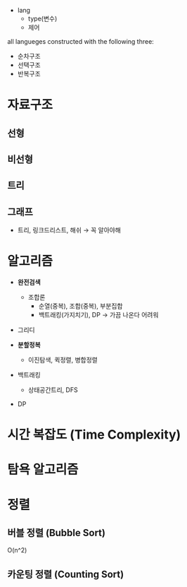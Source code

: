 * lang
  * type(변수)
  * 제어



all langueges constructed with the following three:

* 순차구조
* 선택구조
* 반복구조



# 자료구조

## 선형

## 비선형

## 트리

## 그래프



* 트리, 링크드리스트, 해쉬 &rarr; 꼭 알아야해





# 알고리즘

* **완전검색**
  * 조합론
    * 순열(중복), 조합(중복), 부분집합
    * 백트래킹(가지치기), DP &rarr; 가끔 나온다 어려워

* 그리디
* **분할정복**
  * 이진탐색, 퀵정렬, 병합정렬
* 백트래킹
  * 상태공간트리, DFS
* DP



# 시간 복잡도 (Time Complexity)



# 탐욕 알고리즘







# 정렬

## 버블 정렬 (Bubble Sort)

O(n^2)





## 카운팅 정렬 (Counting Sort)